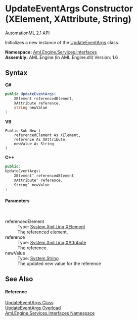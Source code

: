 # UpdateEventArgs Constructor (XElement, XAttribute, String)
AutomationML 2.1 API 

Initializes a new instance of the <a href="T_Aml_Engine_Services_Interfaces_UpdateEventArgs">UpdateEventArgs</a> class.

**Namespace:**&nbsp;<a href="N_Aml_Engine_Services_Interfaces">Aml.Engine.Services.Interfaces</a><br />**Assembly:**&nbsp;AML.Engine (in AML.Engine.dll) Version: 1.6

## Syntax

**C#**<br />
``` C#
public UpdateEventArgs(
	XElement referencedElement,
	XAttribute reference,
	string newValue
)
```

**VB**<br />
``` VB
Public Sub New ( 
	referencedElement As XElement,
	reference As XAttribute,
	newValue As String
)
```

**C++**<br />
``` C++
public:
UpdateEventArgs(
	XElement^ referencedElement, 
	XAttribute^ reference, 
	String^ newValue
)
```


#### Parameters
&nbsp;<dl><dt>referencedElement</dt><dd>Type: <a href="https://docs.microsoft.com/dotnet/api/system.xml.linq.xelement" target="_parent" rel="noopener noreferrer">System.Xml.Linq.XElement</a><br />The referenced element.</dd><dt>reference</dt><dd>Type: <a href="https://docs.microsoft.com/dotnet/api/system.xml.linq.xattribute" target="_parent" rel="noopener noreferrer">System.Xml.Linq.XAttribute</a><br />The reference.</dd><dt>newValue</dt><dd>Type: <a href="https://docs.microsoft.com/dotnet/api/system.string" target="_parent" rel="noopener noreferrer">System.String</a><br />The updated new value for the reference</dd></dl>

## See Also


#### Reference
<a href="T_Aml_Engine_Services_Interfaces_UpdateEventArgs">UpdateEventArgs Class</a><br /><a href="Overload_Aml_Engine_Services_Interfaces_UpdateEventArgs__ctor">UpdateEventArgs Overload</a><br /><a href="N_Aml_Engine_Services_Interfaces">Aml.Engine.Services.Interfaces Namespace</a><br />